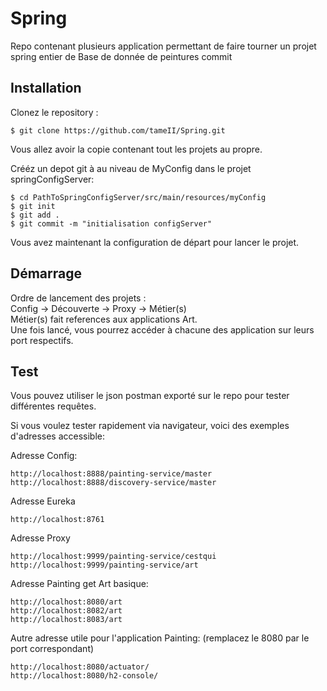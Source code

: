 # Spring
Repo contenant plusieurs application permettant de faire tourner un projet spring entier de Base de donnée de peintures  commit

## Installation
Clonez le repository :
```
$ git clone https://github.com/tameII/Spring.git
```
Vous allez avoir la copie contenant tout les projets au propre.  

Crééz un depot git à au niveau de MyConfig dans le projet springConfigServer:  
```
$ cd PathToSpringConfigServer/src/main/resources/myConfig
$ git init
$ git add .
$ git commit -m "initialisation configServer"
```

Vous avez maintenant la configuration de départ pour lancer le projet. 

## Démarrage
Ordre de lancement des projets :  
Config -> Découverte -> Proxy -> Métier(s)  
Métier(s) fait references aux applications Art.  
Une fois lancé, vous pourrez accéder à chacune des application sur leurs port respectifs.  

## Test
Vous pouvez utiliser le json postman exporté sur le repo pour tester différentes requêtes.  

Si vous voulez tester rapidement via navigateur, voici des exemples d'adresses accessible:

Adresse Config:
```
http://localhost:8888/painting-service/master
http://localhost:8888/discovery-service/master
```
Adresse Eureka
```
http://localhost:8761
```

Adresse Proxy
```
http://localhost:9999/painting-service/cestqui
http://localhost:9999/painting-service/art
```
Adresse Painting get Art basique:

```
http://localhost:8080/art
http://localhost:8082/art
http://localhost:8083/art
```
Autre adresse utile pour l'application Painting: (remplacez le 8080 par le port correspondant)
```
http://localhost:8080/actuator/ 
http://localhost:8080/h2-console/
```

